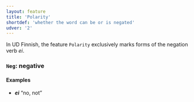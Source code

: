 ```yaml
---
layout: feature
title: 'Polarity'
shortdef: 'whether the word can be or is negated'
udver: '2'
---
```


In UD Finnish, the feature `Polarity` exclusively marks forms of the
negation verb *ei*.

### <a name="Neg">`Neg`</a>: negative

#### Examples

* _<b>ei</b>_ “no, not”

<!-- Interlanguage links updated Po 11. listopadu 2024, 20:09:59 CET -->
